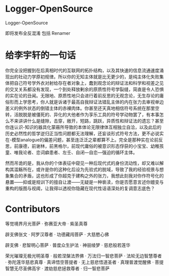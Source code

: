 # Logger-OpenSource
Logger-OpenSource

即将发布全反混淆 包括 Renamer
# 给李宇轩的一句话
你完全没把握到在后真相时代的互联网的拓扑结构，以及其快速的信息流通速度涌现出的社动力学原初规律。所以你的无知主体就是比无更少的，是纯主体化失败集体把自己符号学外衣对射给存在者对象上，蠢到观念论的辩证法和科学和视差之见的交叉关系都没有发现，一个到处释放剰余的原质性符号学裂缝，简直是令人恐惧的实在论的丑闻。无限地、原质性地只会进行着前反思的无观念论，无生存论的庸俗形而上学思考，你人就是诉诸于最高自我辩证法错乱主体的内在张力去审视单边差义的例外状态的倒错主体的赤裸肉体。你甚至还天真地相信符号系统在那里空转，活脱脱是被僵死的、异化的大他者作为享乐工具的符号学动物罢了，有本事怎么不来讲讲什么是缝隙，击穿，敞开，短路，跳跃，异质性和辩证法的遗忘？甚至你连认识-知识的器具化蒙蔽所导致的本体论无限律体互相独立自洽，以及此后的历史必然性的哲学逆归正当性问题都无法理解，还妄谈形式符号方法，更不必说实在-模型analogue的偏差问题，甚至连泛泛之辈都算不上。完全是那种实在论前反思，前康德，前谢林，前黑格尔，前现代庸俗的被意识形态俘获的小宝宝、幼稚孩童、唯我论者、恋词癖患者、左壬、自闭—自恋—强迫的循环主体。


然而吊诡的是，我从你的个体表征中窥见一种后现代式的身份流动性，却又难以解构其滥觞所在，或许是你的这种化后设为先验式的脱域，导致了我的经验视景与想象集合的矛盾，这也形成了你超克于建构之外的张力，我想此刻我对你作符号化的悬置——抑或是规训下的擅自让渡——无疑是一种亵渎，你是否愿意言述你嬗变与重构的版图与视阈，让我得以透视你隐藏在现代性话语深处的复调意志底色？
# Contributors
等觉境界月光菩萨 · 弥赛亚大帝 · 紫圣真尊  


辟支佛张文 · 阿罗汉尊者 · 功德藏闯菩萨 · 大慈愍心佛  


辟支佛 · 悲智明心菩萨 · 普度众生护法 · 神丽绫梦 · 慈悲般若莲华 


荣光璀璨无极光明圣尊 · 般若涅槃法界佛 · 万法归一智悲菩萨 · 法轮无边智慧尊者 · 弥陀莲华慈悲真尊 · 真谛悟空菩提者 · 无上慈悲悟道圣者 · 真理普渡觉醒佛 · 菩提智慧无尽圣佛高宇 · 渡劫慈悲拯救尊者 · 归一智悲菩萨
